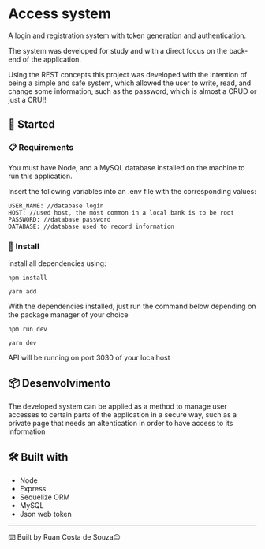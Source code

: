# Access system 


A login and registration system with token generation and authentication.

The system was developed for study and with a direct focus on the back-end of the application.

Using the REST concepts this project was developed with the intention of being a simple and safe system, which allowed the user to write, read, and change some information,
such as the password, which is almost a CRUD or just a CRU!!

## 🚀 Started

### 📋 Requirements

You must have Node, and a MySQL database installed on the machine to run this application.

Insert the following variables into an .env file with the corresponding values:

```
USER_NAME: //database login
HOST: //used host, the most common in a local bank is to be root
PASSWORD: //database password
DATABASE: //database used to record information
```

### 🔧 Install
install all dependencies using:

```
npm install
```

```
yarn add
```

With the dependencies installed, just run the command below depending on the package manager of your choice

```
npm run dev
```

```
yarn dev
```

API will be running on port 3030 of your localhost

## 📦 Desenvolvimento

The developed system can be applied as a method to manage user accesses to certain parts of the application in a secure way, such as a private page that needs an altentication in order to have access to its information

## 🛠️ Built with

* Node
* Express
* Sequelize ORM
* MySQL
* Json web token


---
⌨️ Built by Ruan Costa de Souza😊
